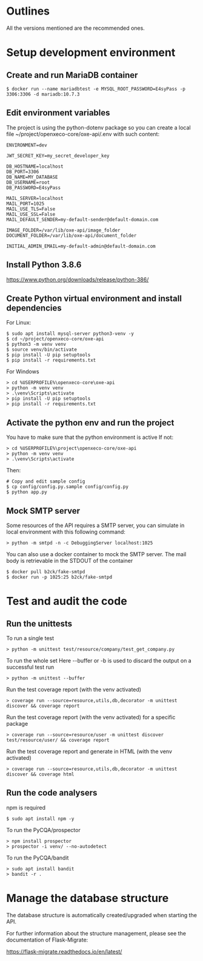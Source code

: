 
# Outlines

All the versions mentioned are the recommended ones.

# Setup development environment

## Create and run MariaDB container

```
$ docker run --name mariadbtest -e MYSQL_ROOT_PASSWORD=E4syPass -p 3306:3306 -d mariadb:10.7.3
```

## Edit environment variables

The project is using the python-dotenv package so you can create a local file ~/project/openxeco-core/oxe-api/.env with such content:

```
ENVIRONMENT=dev

JWT_SECRET_KEY=my_secret_developer_key

DB_HOSTNAME=localhost
DB_PORT=3306
DB_NAME=MY_DATABASE
DB_USERNAME=root
DB_PASSWORD=E4syPass

MAIL_SERVER=localhost
MAIL_PORT=1025
MAIL_USE_TLS=False
MAIL_USE_SSL=False
MAIL_DEFAULT_SENDER=my-default-sender@default-domain.com

IMAGE_FOLDER=/var/lib/oxe-api/image_folder
DOCUMENT_FOLDER=/var/lib/oxe-api/document_folder

INITIAL_ADMIN_EMAIL=my-default-admin@default-domain.com
```

## Install Python 3.8.6

https://www.python.org/downloads/release/python-386/

## Create Python virtual environment and install dependencies

For Linux:
```
$ sudo apt install mysql-server python3-venv -y
$ cd ~/project/openxeco-core/oxe-api
$ python3 -m venv venv
$ source venv/bin/activate
$ pip install -U pip setuptools
$ pip install -r requirements.txt
```

For Windows
```
> cd %USERPROFILE%\openxeco-core\oxe-api
> python -m venv venv
> .\venv\Scripts\activate
> pip install -U pip setuptools
> pip install -r requirements.txt
```

## Activate the python env and run the project

You have to make sure that the python environment is active
If not:
```
> cd %USERPROFILE%\project\openxeco-core/oxe-api
> python -m venv venv
> .\venv\Scripts\activate
```

Then:
```
# Copy and edit sample config
$ cp config/config.py.sample config/config.py
$ python app.py
```

## Mock SMTP server

Some resources of the API requires a SMTP server, you can simulate in local environment with this following command:
```
> python -m smtpd -n -c DebuggingServer localhost:1025
```

You can also use a docker container to mock the SMTP server. The mail body is retrievable in the STDOUT of the container
```
$ docker pull b2ck/fake-smtpd
$ docker run -p 1025:25 b2ck/fake-smtpd
```

# Test and audit the code

## Run the unittests

To run a single test
```
> python -m unittest test/resource/company/test_get_company.py
```

To run the whole set
Here --buffer or -b is used to discard the output on a successful test run
```
> python -m unittest --buffer
```

Run the test coverage report (with the venv activated)
```
> coverage run --source=resource,utils,db,decorator -m unittest discover && coverage report
```

Run the test coverage report (with the venv activated) for a specific package
```
> coverage run --source=resource/user -m unittest discover test/resource/user/ && coverage report
```

Run the test coverage report and generate in HTML (with the venv activated)
```
> coverage run --source=resource,utils,db,decorator -m unittest discover && coverage html
```

## Run the code analysers

npm is required

```
$ sudo apt install npm -y
```

To run the PyCQA/prospector 
```
> npm install prospector
> prospector -i venv/ --no-autodetect
```

To run the PyCQA/bandit 
```
> sudo apt install bandit
> bandit -r .
```

# Manage the database structure

The database structure is automatically created/upgraded when starting the API. 

For further information about the structure management, please see the documentation of Flask-Migrate:

https://flask-migrate.readthedocs.io/en/latest/